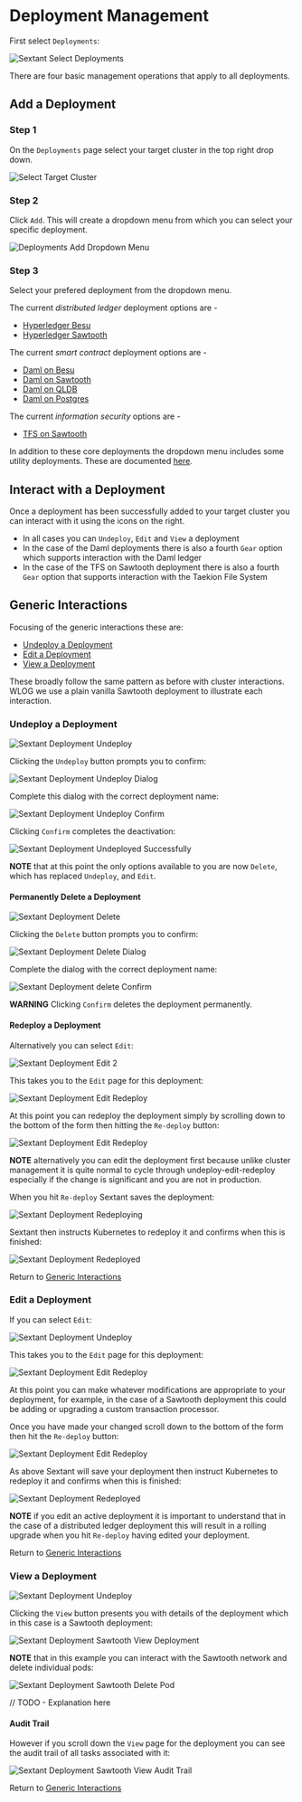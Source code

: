 # Deployment Management

First select `Deployments`:

![Sextant Select Deployments](../images/sextant-select-deployments.png)

There are four basic management operations that apply to all deployments.

## Add a Deployment

### Step 1

On the `Deployments` page select your target cluster in the top right drop down.

![Select Target Cluster](../images/sextant-deployments-select-target.png)

### Step 2

Click `Add`. This will create a dropdown menu from which you can select your
specific deployment.

![Deployments Add Dropdown Menu](../images/sextant-deployments-add-menu.png)

### Step 3

Select your prefered deployment from the dropdown menu.

The current _distributed ledger_ deployment options are -

- [Hyperledger Besu](dlts/besu.md)
- [Hyperledger Sawtooth](dlts/sawtooth.md)

The current _smart contract_ deployment options are -

- [Daml on Besu](smart-contracts/daml-on-besu.md)
- [Daml on Sawtooth](smart-contracts/daml-on-sawtooth.md)
- [Daml on QLDB](smart-contracts/daml-on-qldb.md)
- [Daml on Postgres](smart-contracts/daml-on-postgres.md)

The current _information security_ options are -

- [TFS on Sawtooth](infosec/tfs-on-sawtooth.md)

In addition to these core deployments the dropdown menu includes some utility
deployments. These are documented [here](../topics/utility-deployments.md).

## Interact with a Deployment

Once a deployment has been successfully added to your target cluster you can
interact with it using the icons on the right.

- In all cases you can `Undeploy`, `Edit` and `View` a deployment
- In the case of the Daml deployments there is also a fourth `Gear` option which
  supports interaction with the Daml ledger
- In the case of the TFS on Sawtooth deployment there is also a fourth `Gear`
  option that supports interaction with the Taekion File System

## Generic Interactions

Focusing of the generic interactions these are:

- [Undeploy a Deployment](#undeploy-a-deployment)
- [Edit a Deployment](#edit-a-deployment)
- [View a Deployment](#view-a-deployment)

These broadly follow the same pattern as before with cluster interactions.
WLOG we use a plain vanilla Sawtooth deployment to illustrate each interaction.

### Undeploy a Deployment

![Sextant Deployment Undeploy](../images/sextant-deployments-undeploy.png)

Clicking the `Undeploy` button prompts you to confirm:

![Sextant Deployment Undeploy Dialog](../images/sextant-deployments-undeploy-dialog.png)

Complete this dialog with the correct deployment name:

![Sextant Deployment Undeploy Confirm](../images/sextant-deployments-undeploy-confirm.png)

Clicking `Confirm` completes the deactivation:

![Sextant Deployment Undeployed Successfully](../images/sextant-deployments-undeployed-successfully.png)

__NOTE__ that at this point the only options available to you are now `Delete`,
which has replaced `Undeploy`, and `Edit`.

#### Permanently Delete a Deployment

![Sextant Deployment Delete](../images/sextant-deployments-delete.png)

Clicking the `Delete` button prompts you to confirm:

![Sextant Deployment Delete Dialog](../images/sextant-deployments-delete-dialog.png)

Complete the dialog with the correct deployment name:

![Sextant Deployment delete Confirm](../images/sextant-deployments-delete-confirm.png)

__WARNING__ Clicking `Confirm` deletes the deployment permanently.

#### Redeploy a Deployment

Alternatively you can select `Edit`:

![Sextant Deployment Edit 2](../images/sextant-deployments-edit-2.png)

This takes you to the `Edit` page for this deployment:

![Sextant Deployment Edit Redeploy](../images/sextant-deployments-edit-form.png)

At this point you can redeploy the deployment simply by scrolling down to the
bottom of the form then hitting the `Re-deploy` button:

![Sextant Deployment Edit Redeploy](../images/sextant-deployments-edit-redeploy.png)

__NOTE__ alternatively you can edit the deployment first because unlike cluster
management it is quite normal to cycle through undeploy-edit-redeploy especially
if the change is significant and you are not in production.

When you hit `Re-deploy` Sextant saves the deployment:

![Sextant Deployment Redeploying](../images/sextant-deployments-edit-redeploying.png)

Sextant then instructs Kubernetes to redeploy it and confirms when this is
finished:

![Sextant Deployment Redeployed](../images/sextant-deployments-edit-redeployed.png)

Return to [Generic Interactions](#generic-interactions)

### Edit a Deployment

If you can select `Edit`:

![Sextant Deployment Undeploy](../images/sextant-deployments-edit.png)

This takes you to the `Edit` page for this deployment:

![Sextant Deployment Edit Redeploy](../images/sextant-deployments-edit-form.png)

At this point you can make whatever modifications are appropriate to your
deployment, for example, in the case of a Sawtooth deployment this could be
adding or upgrading a custom transaction processor.

Once you have made your changed scroll down to the bottom of the form then hit
the `Re-deploy` button:

![Sextant Deployment Edit Redeploy](../images/sextant-deployments-edit-redeploy.png)

As above Sextant will save your deployment then instruct Kubernetes to redeploy
it and confirms when this is finished:

![Sextant Deployment Redeployed](../images/sextant-deployments-edit-redeployed.png)

__NOTE__ if you edit an active deployment it is important to understand that in
the case of a distributed ledger deployment this will result in a rolling
upgrade when you hit `Re-deploy` having edited your deployment.

Return to [Generic Interactions](#generic-interactions)

### View a Deployment

![Sextant Deployment Undeploy](../images/sextant-deployments-view.png)

Clicking the `View` button presents you with details of the deployment which in
this case is a Sawtooth deployment:

![Sextant Deployment Sawtooth View Deployment](../images/sextant-deployments-sawtooth-view-deployment.png)

__NOTE__ that in this example you can interact with the Sawtooth network and
delete individual pods:

![Sextant Deployment Sawtooth Delete Pod](../images/sextant-deployments-sawtooth-delete-pod.png)

// TODO - Explanation here

#### Audit Trail

However if you scroll down the `View` page for the deployment you can see the
audit trail of all tasks associated with it:

![Sextant Deployment Sawtooth View Audit Trail](../images/sextant-deployments-sawtooth-view-audit-trail.png)

Return to [Generic Interactions](#generic-interactions)
